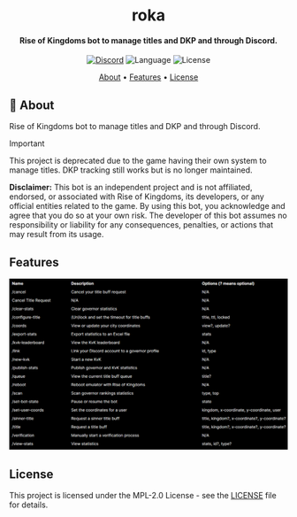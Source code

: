 <div align="center">
  <h1>roka</h1>
  <h4>
    Rise of Kingdoms bot to manage titles and DKP and through Discord.
  </h4>
</div>

<div align="center">
  <a href="https://discord.gg/dAa4axurq7"
    ><img
      src="https://img.shields.io/discord/1136027658757603449.svg?color=7289DA&label=SUPPORT&style=for-the-badge"
      alt="Discord"
  /></a>
  <img
    src="https://img.shields.io/github/languages/top/daniellwdb/roka?style=for-the-badge"
    alt="Language"
  />
  <img
    src="https://img.shields.io/github/license/daniellwdb/roka?style=for-the-badge"
    alt="License"
  />
</div>

<p align="center">
  <a href="#-about">About</a> • 
  <a href="#features">Features</a> •
  <a href="#license">License</a>
</p>

## 🤖 About

Rise of Kingdoms bot to manage titles and DKP and through Discord.

> [!IMPORTANT]  
> This project is deprecated due to the game having their own system to manage titles. DKP tracking still works but is no longer maintained.

**Disclaimer:** This bot is an independent project and is not affiliated, endorsed, or associated with Rise of Kingdoms, its developers, or any official entities related to the game. By using this bot, you acknowledge and agree that you do so at your own risk. The developer of this bot assumes no responsibility or liability for any consequences, penalties, or actions that may result from its usage.

## Features

![screenshot](./docs/images/features.png)

## License

This project is licensed under the MPL-2.0 License - see the [LICENSE](LICENSE) file for details.
